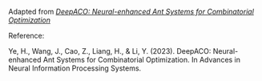 Adapted from [*DeepACO: Neural-enhanced Ant Systems for Combinatorial Optimization*](https://github.com/henry-yeh/DeepACO)


Reference:

Ye, H., Wang, J., Cao, Z., Liang, H., & Li, Y. (2023). DeepACO: Neural-enhanced Ant Systems for Combinatorial Optimization. In Advances in Neural Information Processing Systems.